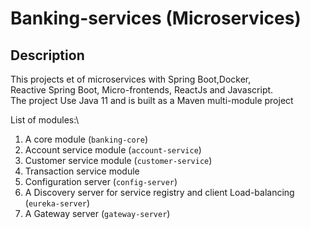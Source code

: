 # Banking-services (Microservices)

## Description

This projects et of microservices with Spring Boot,Docker, \
Reactive Spring Boot, Micro-frontends, ReactJs and Javascript. \
The project Use Java 11 and is built as a Maven multi-module project

List of modules:\
1. A core module (`banking-core`)
2. Account service module (`account-service`)
3. Customer service module (`customer-service`)
4. Transaction service module
5. Configuration server (`config-server`)
6. A Discovery server for service registry and client Load-balancing (`eureka-server`)
7. A Gateway server (`gateway-server`)
